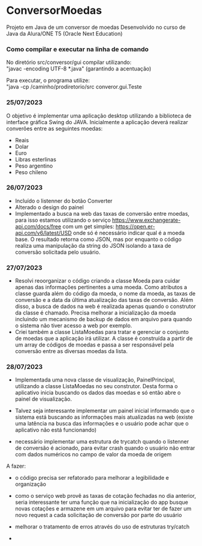 # ConversorMoedas

Projeto em Java de um conversor de moedas
Desenvolvido no curso de Java da Alura/ONE T5 (Oracle Next Education)

### Como compilar e executar na linha de comando

No diretório src/conversor/gui compilar utilizando: <br>
"javac -encoding UTF-8 \*.java" (garantindo a acentuação)

Para executar, o programa utilize:<br>
"java -cp /caminho/prodiretorio/src converor.gui.Teste

### 25/07/2023

O objetivo é implementar uma aplicação desktop utilizando a biblioteca de interface
gráfica Swing do JAVA.
Inicialmente a aplicação deverá realizar converões entre as seguintes moedas:

- Reais
- Dolar
- Euro
- Libras esterlinas
- Peso argentino
- Peso chileno

### 26/07/2023

- Incluído o listenner do botão Converter
- Alterado o design do painel
- Implementado a busca na web das taxas de conversão entre moedas,
  para isso estamos utilizando o serviço https://www.exchangerate-api.com/docs/free
  com um get simples: https://open.er-api.com/v6/latest/USD onde só é necessário
  indicar qual é a moeda base. O resultado retorna como JSON, mas por enquanto o código
  realiza uma manipulação da string do JSON isolando a taxa de conversão solicitada pelo
  usuário.

### 27/07/2023

- Resolvi reoorganizar o código criando a classe Moeda para cuidar apenas das informações pertinentes
  a uma moeda. Como atributos a classe guarda além do código da moeda, o nome da moeda, as taxas de conversão e a data da última atualização das taxas de conversão. Além disso, a busca de dados na web é realizada apenas quando o construtor da classe é chamado. Precisa melhorar a inicialização da moeda incluindo um mecanismo de backup de dados em arquivo
  para quando o sistema não tiver acesso a web por exemplo.
- Criei também a classe ListaMoedas para tratar e gerenciar o conjunto de moedas que a aplicação irá utilizar.
  A classe é construída a partir de um array de códigos de moedas e passa a ser responsável pela conversão entre
  as diversas moedas da lista.

### 28/07/2023

- Implementada uma nova classe de visualização, PainelPrincipal, utilizando a classe ListaMoedas no seu construtor.
  Desta forma o aplicativo inicia buscando os dados das moedas e só então abre o painel de visualização.

- Talvez seja interessante implementar um painel inicial informando que o sistema está buscando as informações
  mais atualizadas na web (existe uma latência na busca das informações e o usuário pode achar que o aplicativo
  não está funcionando)

- necessário implementar uma estrutura de trycatch quando o listenner de conversão é acionado, para evitar crash
  quando o usuário não entrar com dados numéricos no campo de valor da moeda de origem

A fazer:

- o código precisa ser refatorado para melhorar a legibilidade e organização

- como o serviço web provê as taxas de cotação fechadas no dia anterior, seria interessante
  ter uma função que na inicialização do app busque novas cotações e armazene em um arquivo para
  evitar ter de fazer um novo request a cada solicitação de conversão por parte do usuário
- melhorar o tratamento de erros através do uso de estruturas try/catch
-
